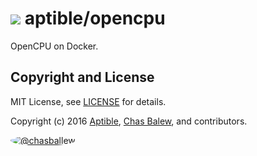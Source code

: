 # ![](https://gravatar.com/avatar/11d3bc4c3163e3d238d558d5c9d98efe?s=64) aptible/opencpu
OpenCPU on Docker.

## Copyright and License

MIT License, see [LICENSE](LICENSE.md) for details.

Copyright (c) 2016 [Aptible](https://www.aptible.com), [Chas Balew](https://github.com/chasballew), and contributors.

[<img src="https://s.gravatar.com/avatar/a0ca2194d5135713a06d49bc4a358b14?s=60" style="border-radius: 50%;" alt="@chasballew" />](https://github.com/chasballew)
